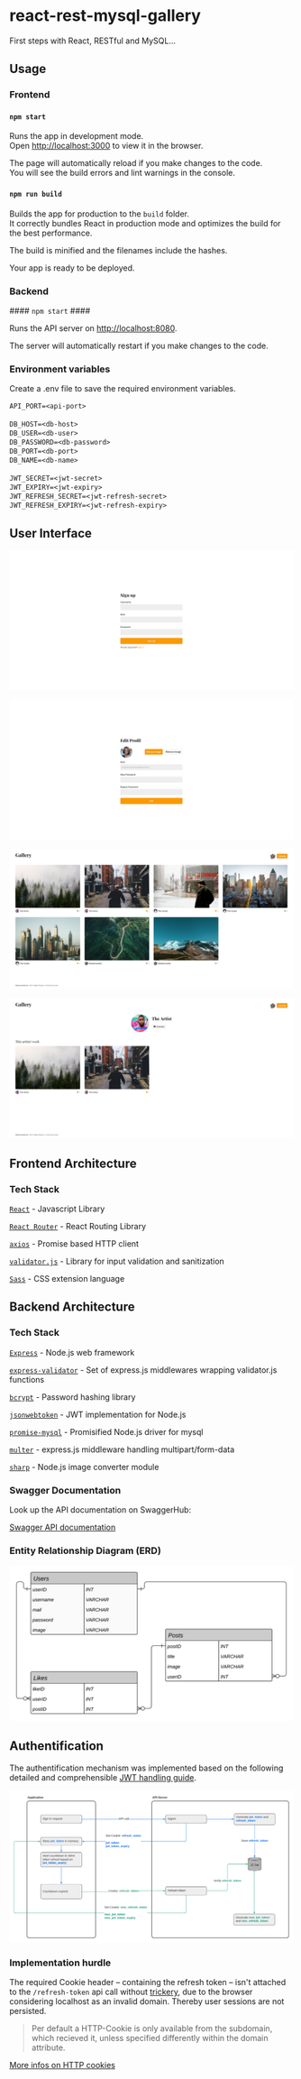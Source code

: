 # react-rest-mysql-gallery #

First steps with React, RESTful and MySQL...

## Usage ##

### Frontend ###

#### `npm start` ####

Runs the app in development mode.<br>
Open [http://localhost:3000](http://localhost:3000) to view it in the browser.

The page will automatically reload if you make changes to the code.<br>
You will see the build errors and lint warnings in the console.

#### `npm run build` ####

Builds the app for production to the `build` folder.<br>
It correctly bundles React in production mode and optimizes the build for the best performance.

The build is minified and the filenames include the hashes.

Your app is ready to be deployed.

### Backend ###

#### `npm start` ####

Runs the API server on [http://localhost:8080](http://localhost:8080).

The server will automatically restart if you make changes to the code.

### Environment variables ###

Create a .env file to save the required environment variables.

```shell
API_PORT=<api-port>

DB_HOST=<db-host>
DB_USER=<db-user>
DB_PASSWORD=<db-password>
DB_PORT=<db-port>
DB_NAME=<db-name>

JWT_SECRET=<jwt-secret>
JWT_EXPIRY=<jwt-expiry>
JWT_REFRESH_SECRET=<jwt-refresh-secret>
JWT_REFRESH_EXPIRY=<jwt-refresh-expiry>
```

## User Interface ##

![Sign Up](assets/signup.png)

![Profile edit](assets/edit.png)

![Home](assets/posts.png)

![Artist](assets/artist.png)

## Frontend Architecture ##

### Tech Stack ###

[`React`](https://reactjs.org/) - Javascript Library

[`React Router`](https://reactrouter.com/) - React Routing Library

[`axios`](https://github.com/axios/axios) - Promise based HTTP client

[`validator.js`](https://github.com/validatorjs/validator.js) - Library for input validation and sanitization

[`Sass`](https://sass-lang.com/) - CSS extension language

## Backend  Architecture ##

### Tech Stack ###

[`Express`](https://expressjs.com/) - Node.js web framework

[`express-validator`](https://github.com/express-validator/express-validator) - Set of express.js middlewares wrapping validator.js functions

[`bcrypt`](https://github.com/kelektiv/node.bcrypt.js#readme) - Password hashing library

[`jsonwebtoken`](https://github.com/auth0/node-jsonwebtoken#readme) - JWT implementation for Node.js

[`promise-mysql`](https://github.com/CodeFoodPixels/node-promise-mysql#readme) - Promisified Node.js driver for mysql

[`multer`](https://github.com/expressjs/multer) - express.js middleware handling multipart/form-data

[`sharp`](https://github.com/lovell/sharp) - Node.js image converter module

### Swagger Documentation ###

Look up the API documentation on SwaggerHub:

[Swagger API documentation](https://app.swaggerhub.com/apis/fabjeck/restful-gallery/1.0.0)

### Entity Relationship Diagram (ERD) ###

![ERD](assets/ERD.png)

## Authentification ##

The authentification mechanism was implemented based on the following detailed and comprehensible [JWT handling guide](https://hasura.io/blog/best-practices-of-using-jwt-with-graphql/#jwt_security).

![Flowchart](assets/Flowchart.png)

### Implementation hurdle ###

 The required Cookie header – containing the refresh token – isn't attached to the `/refresh-token` api call without [trickery](https://stackoverflow.com/a/489396), due to the browser considering localhost as an invalid domain. Thereby user sessions are not persisted.

>Per default a HTTP-Cookie is only available from the subdomain, which recieved it, unless specified differently within the domain attribute.

[More infos on HTTP cookies](https://developer.mozilla.org/en-US/docs/Web/HTTP/Cookies)

